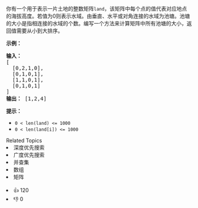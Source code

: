 <p>你有一个用于表示一片土地的整数矩阵<code>land</code>，该矩阵中每个点的值代表对应地点的海拔高度。若值为0则表示水域。由垂直、水平或对角连接的水域为池塘。池塘的大小是指相连接的水域的个数。编写一个方法来计算矩阵中所有池塘的大小，返回值需要从小到大排序。</p> 
<p><strong>示例：</strong></p> 
<pre><strong>输入：</strong>
[
  [0,2,1,0],
  [0,1,0,1],
  [1,1,0,1],
  [0,1,0,1]
]
<strong>输出：</strong> [1,2,4]
</pre> 
<p><strong>提示：</strong></p> 
<ul> 
 <li><code>0 &lt; len(land) &lt;= 1000</code></li> 
 <li><code>0 &lt; len(land[i]) &lt;= 1000</code></li> 
</ul>

<div><div>Related Topics</div><div><li>深度优先搜索</li><li>广度优先搜索</li><li>并查集</li><li>数组</li><li>矩阵</li></div></div><br><div><li>👍 120</li><li>👎 0</li></div>